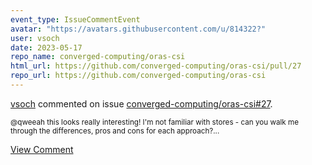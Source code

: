 ```yaml
---
event_type: IssueCommentEvent
avatar: "https://avatars.githubusercontent.com/u/814322?"
user: vsoch
date: 2023-05-17
repo_name: converged-computing/oras-csi
html_url: https://github.com/converged-computing/oras-csi/pull/27
repo_url: https://github.com/converged-computing/oras-csi
---
```


<a href='https://github.com/vsoch' target='_blank'>vsoch</a> commented on issue <a href='https://github.com/converged-computing/oras-csi/pull/27' target='_blank'>converged-computing/oras-csi#27</a>.

<small>@qweeah this looks really interesting! I'm not familiar with stores - can you walk me through the differences, pros and cons for each approach?...</small>

<a href='https://github.com/converged-computing/oras-csi/pull/27' target='_blank'>View Comment</a>